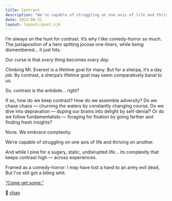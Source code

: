 ```yaml
---
title: Contrast
description: "We’re capable of struggling on one axis of life and thriving on another. And while I pine for a sugary, static, undisrupted life… its complexity that keeps contrast high — across experiences."
date: 2022-08-31
layout: layouts/post.njk
---
```


I’m always on the hunt for contrast.
It’s why I like comedy-horror so much.
The juxtaposition of a hero spitting jocose one-liners, while being dismembered… it just hits.

Our curse is that *every thing* becomes *every day*.

Climbing Mt. Everest is a lifetime goal for many. But for a sherpa, it’s a day job. By contrast, a sherpa’s lifetime goal may seem comparatively banal to us.

So, contrast is the antidote… right?

If so, how do we keep contrast?
How do we assemble adversity?
Do we chase chaos — churning the waters by constantly changing course.
Do we dive into depravation — duping our brains into delight by self-denial?
Or do we follow fundamentalists — foraging for fixation by going farther and finding fresh insights?

None.
We embrace complexity.

We’re capable of struggling on one axis of life and thriving on another.

And while I pine for a sugary, static, undisrupted life… its complexity that keeps contrast high — across experiences.

Framed as a comedy-horror:
I may have lost a hand to an army evil dead,
But I’ve still got a biting whit.

[“Come get some.”](https://youtu.be/DrZwFAvlmVY)

🔫 [chan](https://chan.dev/twitter)